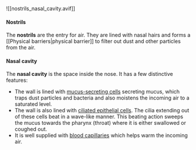 ![[nostrils_nasal_cavity.avif]]

#### Nostrils
The **nostrils** are the entry for air. They are lined with nasal hairs and forms a [[Physical barriers|physical barrier]] to filter out dust and other particles from the air.


#### Nasal cavity
The **nasal cavity** is the space inside the nose. It has a few distinctive features:
- The wall is lined with <u>mucus-secreting cells</u> secreting mucus, which traps dust particles and bacteria and also moistens the incoming air to a saturated level.
- The wall is also lined with <u>ciliated epithelial cells</u>. The cilia extending out of these cells beat in a wave-like manner. This beating action sweeps the mucus towards the pharynx (throat) where it is either swallowed or coughed out.
- It is well supplied with <u>blood capillaries</u> which helps warm the incoming air.

